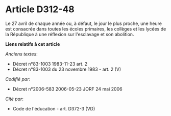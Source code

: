 # Article D312-48

Le 27 avril de chaque année ou, à défaut, le jour le plus proche, une heure est consacrée dans toutes les écoles primaires,
les collèges et les lycées de la République à une réflexion sur l'esclavage et son abolition.

**Liens relatifs à cet article**

_Anciens textes_:

  - Décret n°83-1003 1983-11-23 art. 2
  - Décret n°83-1003  du 23 novembre 1983  - art. 2 (V)

_Codifié par_:

  - Décret n°2006-583 2006-05-23 JORF 24 mai 2006

_Cité par_:

  - Code de l'éducation - art. D372-3 (VD)
